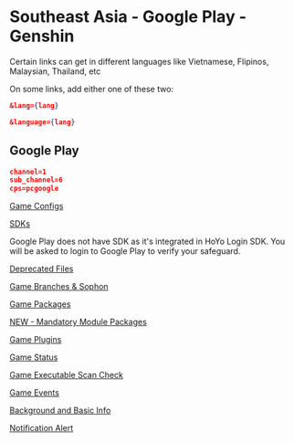# Southeast Asia - Google Play - Genshin

Certain links can get in different languages like Vietnamese, Flipinos, Malaysian, Thailand, etc

On some links, add either one of these two:

```json
&lang={lang}
```

```json
&language={lang}
```

## Google Play

```json
channel=1
sub_channel=6
cps=pcgoogle
```

[Game Configs](https://sg-hyp-api.hoyoverse.com/hyp/hyp-connect/api/getGameConfigs?launcher_id=GTLARRVLB5)

[SDKs](https://sg-hyp-api.hoyoverse.com/hyp/hyp-connect/api/getGameChannelSDKs?launcher_id=GTLARRVLB5&channel=1&sub_channel=6)

Google Play does not have SDK as it's integrated in HoYo Login SDK. You will be asked to login to Google Play to verify your safeguard.

[Deprecated Files](https://sg-hyp-api.hoyoverse.com/hyp/hyp-connect/api/getGameDeprecatedFileConfigs?launcher_id=GTLARRVLB5)

[Game Branches & Sophon](https://sg-hyp-api.hoyoverse.com/hyp/hyp-connect/api/getGameBranches?launcher_id=GTLARRVLB5)

[Game Packages](https://sg-hyp-api.hoyoverse.com/hyp/hyp-connect/api/getGamePackages?launcher_id=GTLARRVLB5)

[NEW - Mandatory Module Packages](https://sg-hyp-api.hoyoverse.com/hyp/hyp-connect/api/getWPFPackages?launcher_id=GTLARRVLB5)

[Game Plugins](https://sg-hyp-api.hoyoverse.com/hyp/hyp-connect/api/getGamePlugins?launcher_id=GTLARRVLB5)

[Game Status](https://sg-hyp-api.hoyoverse.com/hyp/hyp-connect/api/getGames?launcher_id=GTLARRVLB5&language=en-us)

[Game Executable Scan Check](https://sg-hyp-api.hoyoverse.com/hyp/hyp-connect/api/getGameScanInfo?launcher_id=GTLARRVLB5)

[Game Events](https://sg-hyp-api.hoyoverse.com/hyp/hyp-connect/api/getGameContent?launcher_id=GTLARRVLB5&game_id=bxPTXSET5t&language=en-us)

[Background and Basic Info](https://sg-hyp-api.hoyoverse.com/hyp/hyp-connect/api/getAllGameBasicInfo?launcher_id=GTLARRVLB5)

[Notification Alert](https://sg-hyp-api.hoyoverse.com/hyp/hyp-connect/api/getNotification?launcher_id=GTLARRVLB5&language=en-us&type=NOTIFICATION_TYPE_RED_DOT)
